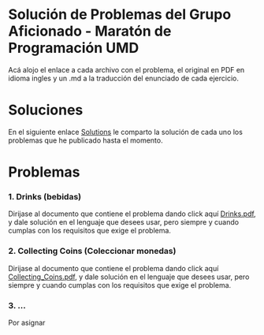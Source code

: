 # Solución de Problemas del Grupo Aficionado - Maratón de Programación UMD

Acá alojo el enlace a cada archivo con el problema, el original en PDF en idioma ingles y un .md a la traducción del enunciado de cada ejercicio.

# Soluciones
En el siguiente enlace [Solutions](https://github.com/josuerom/maraton-de-programacion-UMD/tree/main/src/interfaz) le comparto la solución de cada uno los problemas que he publicado hasta el momento.

# Problemas
### 1. Drinks (bebidas)
Dirijase al documento que contiene el problema dando click aquí [Drinks.pdf](https://github.com/josuerom/maraton-de-programacion-UMD/blob/main/problems/), y dale solución en el lenguaje que desees usar, pero siempre y cuando cumplas con los requisitos que exige el problema.


### 2. Collecting Coins (Coleccionar monedas)
Dirijase al documento que contiene el problema dando click aquí [Collecting_Coins.pdf](https://github.com/josuerom/maraton-de-programacion-UMD/blob/main/problems/), y dale solución en el lenguaje que desees usar, pero siempre y cuando cumplas con los requisitos que exige el problema.

### 3. ...
Por asignar
